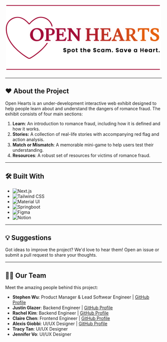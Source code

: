 <div align="center">
  <img src="open-hearts/src/components/images/landing-image.svg" width="500"/>
</div>

### 

---

## ❤️ About the Project  

Open Hearts is an under-development interactive web exhibit designed to help people learn about and understand the dangers of romance fraud. The exhibit consists of four main sections:

1. **Learn**: An introduction to romance fraud, including how it is defined and how it works.
2. **Stories:** A collection of real-life stories with accompanying red flag and action analysis.
3. **Match or Mismatch**: A memorable mini-game to help users test their understanding.
4. **Resources**: A robust set of resources for victims of romance fraud.

---

## 🛠️ Built With  
- ![Next.js](https://img.shields.io/badge/next.js-000000?style=for-the-badge&logo=nextdotjs&logoColor=white)  
- ![Tailwind CSS](https://img.shields.io/badge/TailwindCSS-38B2AC?style=for-the-badge&logo=tailwind-css&logoColor=white)  
- ![Material UI](https://img.shields.io/badge/Material--UI-0081CB?style=for-the-badge&logo=mui&logoColor=white)  
- ![Springboot](https://img.shields.io/badge/SpringBoot-6DB33F?style=flat-square&logo=Spring&logoColor=white)  
- ![Figma](https://img.shields.io/badge/Figma-F24E1E?style=for-the-badge&logo=figma&logoColor=white)  
- ![Notion](https://img.shields.io/badge/Notion-000000?style=for-the-badge&logo=notion&logoColor=white)

---

## 💡 Suggestions  
Got ideas to improve the project? We'd love to hear them! Open an issue or submit a pull request to share your thoughts.  

---

## 👩‍💻 Our Team  
Meet the amazing people behind this project:  
- **Stephen Wu**: Product Manager & Lead Softwear Engineer | [GitHub Profile](https://github.com/heavens-potato)  
- **Justin Glazer**: Backend Engineer | [GitHub Profile](https://github.com/justin-glazer)
- **Rachel Kim**: Backend Engineer | [GitHub Profile](https://github.com/RachelK23)
- **Claire Chen**: Frontend Engineer | [GitHub Profile](https://github.com/cc13985)
- **Alexis Giobbi**: UI/UX Designer | [GitHub Profile](https://github.com/alexisgiobbi)
- **Tracy Tan**: UI/UX Designer
- **Jennifer Vo**: UI/UX Designer
  
